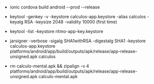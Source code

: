 - ionic cordova build android --prod --release

- keytool -genkey -v -keystore calculos-app.keystore -alias calculos -keyalg RSA -keysize 2048 -validity 10000 (first time)

- keytool -list -keystore ritmo-app-key.keystore

- jarsigner -verbose -sigalg SHA1withRSA -digestalg SHA1 -keystore calculos-app.keystore platforms/android/app/build/outputs/apk/release/app-release-unsigned.apk calculos

- rm calculo-mental.apk && zipalign -v 4 platforms/android/app/build/outputs/apk/release/app-release-unsigned.apk calculo-mental.apk


